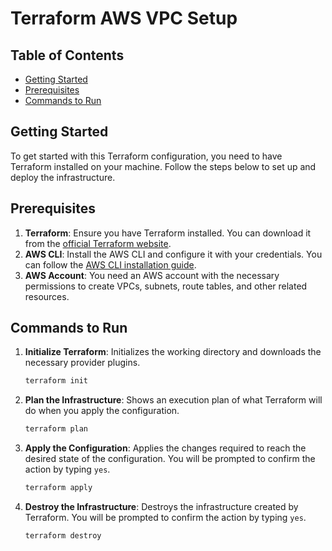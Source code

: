 
# Terraform AWS VPC Setup

## Table of Contents

- [Getting Started](#getting-started)
- [Prerequisites](#prerequisites)
- [Commands to Run](#commands-to-run)

## Getting Started

To get started with this Terraform configuration, you need to have Terraform installed on your machine. Follow the steps below to set up and deploy the infrastructure.

## Prerequisites

1. **Terraform**: Ensure you have Terraform installed. You can download it from the [official Terraform website](https://www.terraform.io/downloads.html).
2. **AWS CLI**: Install the AWS CLI and configure it with your credentials. You can follow the [AWS CLI installation guide](https://docs.aws.amazon.com/cli/latest/userguide/install-cliv2.html).
3. **AWS Account**: You need an AWS account with the necessary permissions to create VPCs, subnets, route tables, and other related resources.

## Commands to Run

1. **Initialize Terraform**: Initializes the working directory and downloads the necessary provider plugins.

   ```bash
   terraform init
   ```

2. **Plan the Infrastructure**: Shows an execution plan of what Terraform will do when you apply the configuration.

   ```bash
   terraform plan
   ```

3. **Apply the Configuration**: Applies the changes required to reach the desired state of the configuration. You will be prompted to confirm the action by typing `yes`.

   ```bash
   terraform apply
   ```

4. **Destroy the Infrastructure**: Destroys the infrastructure created by Terraform. You will be prompted to confirm the action by typing `yes`.

   ```bash
   terraform destroy
   ```




